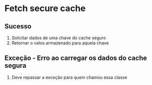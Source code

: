 # Fetch secure cache

## Sucesso
1. Solicitar dados de uma chave do cache seguro
2. Retornar o valos armazenado para aquela chave

## Exceção - Erro ao carregar os dados do cache segura
1. Deve repassar a exceção para quem chamou essa classe